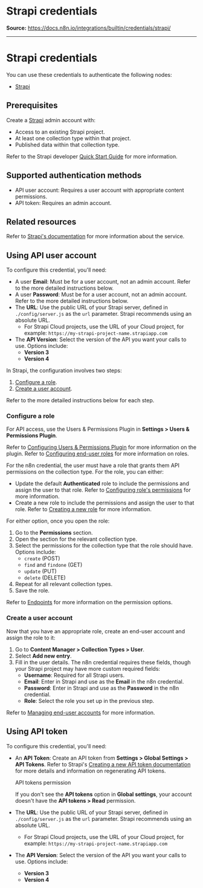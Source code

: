 # Strapi credentials

**Source:** https://docs.n8n.io/integrations/builtin/credentials/strapi/

---

# Strapi credentials

You can use these credentials to authenticate the following nodes:

- [Strapi](../../app-nodes/n8n-nodes-base.strapi/)

## Prerequisites

Create a [Strapi](https://strapi.io/) admin account with:

- Access to an existing Strapi project.
- At least one collection type within that project.
- Published data within that collection type.

Refer to the Strapi developer [Quick Start Guide](https://docs.strapi.io/dev-docs/quick-start) for more information.

## Supported authentication methods

- API user account: Requires a user account with appropriate content permissions.
- API token: Requires an admin account.

## Related resources

Refer to [Strapi's documentation](https://docs.strapi.io/dev-docs/api/rest) for more information about the service.

## Using API user account

To configure this credential, you'll need:

- A user **Email**: Must be for a user account, not an admin account. Refer to the more detailed instructions below.
- A user **Password**: Must be for a user account, not an admin account. Refer to the more detailed instructions below.
- The **URL**: Use the public URL of your Strapi server, defined in `./config/server.js` as the `url` parameter. Strapi recommends using an absolute URL.
  - For Strapi Cloud projects, use the URL of your Cloud project, for example: `https://my-strapi-project-name.strapiapp.com`
- The **API Version**: Select the version of the API you want your calls to use. Options include:
  - **Version 3**
  - **Version 4**

In Strapi, the configuration involves two steps:

1. [Configure a role](#configure-a-role).
2. [Create a user account](#create-a-user-account).

Refer to the more detailed instructions below for each step.

### Configure a role

For API access, use the Users & Permissions Plugin in **Settings > Users & Permissions Plugin**.

Refer to [Configuring Users & Permissions Plugin](https://docs.strapi.io/user-docs/settings/configuring-users-permissions-plugin-settings) for more information on the plugin. Refer to [Configuring end-user roles](https://docs.strapi.io/user-docs/users-roles-permissions/configuring-end-users-roles) for more information on roles.

For the n8n credential, the user must have a role that grants them API permissions on the collection type. For the role, you can either:

- Update the default **Authenticated** role to include the permissions and assign the user to that role. Refer to [Configuring role's permissions](https://docs.strapi.io/user-docs/users-roles-permissions/configuring-end-users-roles#configuring-roles-permissions) for more information.
- Create a new role to include the permissions and assign the user to that role. Refer to [Creating a new role](https://docs.strapi.io/user-docs/users-roles-permissions/configuring-end-users-roles#creating-a-new-role) for more information.

For either option, once you open the role:

1. Go to the **Permissions** section.
2. Open the section for the relevant collection type.
3. Select the permissions for the collection type that the role should have. Options include:
   - `create` (POST)
   - `find` and `findone` (GET)
   - `update` (PUT)
   - `delete` (DELETE)
4. Repeat for all relevant collection types.
5. Save the role.

Refer to [Endpoints](https://docs.strapi.io/dev-docs/api/rest#endpoints) for more information on the permission options.

### Create a user account

Now that you have an appropriate role, create an end-user account and assign the role to it:

1. Go to **Content Manager > Collection Types > User**.
2. Select **Add new entry**.
3. Fill in the user details. The n8n credential requires these fields, though your Strapi project may have more custom required fields:
   - **Username**: Required for all Strapi users.
   - **Email**: Enter in Strapi and use as the **Email** in the n8n credential.
   - **Password**: Enter in Strapi and use as the **Password** in the n8n credential.
   - **Role**: Select the role you set up in the previous step.

Refer to [Managing end-user accounts](https://docs.strapi.io/user-docs/users-roles-permissions/managing-end-users) for more information.

## Using API token

To configure this credential, you'll need:

- An **API Token**: Create an API token from **Settings > Global Settings > API Tokens**. Refer to Strapi's [Creating a new API token documentation](https://docs.strapi.io/user-docs/settings/API-tokens#creating-a-new-api-token) for more details and information on regenerating API tokens.

  API tokens permission

  If you don't see the **API tokens** option in **Global settings**, your account doesn't have the **API tokens > Read** permission.
- The **URL**: Use the public URL of your Strapi server, defined in `./config/server.js` as the `url` parameter. Strapi recommends using an absolute URL.

  - For Strapi Cloud projects, use the URL of your Cloud project, for example: `https://my-strapi-project-name.strapiapp.com`
- The **API Version**: Select the version of the API you want your calls to use. Options include:
  - **Version 3**
  - **Version 4**
